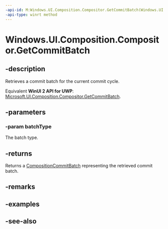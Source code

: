 ```yaml
---
-api-id: M:Windows.UI.Composition.Compositor.GetCommitBatch(Windows.UI.Composition.CompositionBatchTypes)
-api-type: winrt method
---
```


<!-- Method syntax
public Windows.UI.Composition.CompositionCommitBatch GetCommitBatch(Windows.UI.Composition.CompositionBatchTypes batchType)
-->

# Windows.UI.Composition.Compositor.GetCommitBatch

## -description
Retrieves a commit batch for the current commit cycle.

Equivalent **WinUI 2 API for UWP**: [Microsoft.UI.Composition.Compositor.GetCommitBatch](/windows/winui/api/microsoft.ui.composition.compositor.getcommitbatch).

## -parameters
### -param batchType
The batch type.

## -returns
Returns a [CompositionCommitBatch](compositioncommitbatch.md) representing the retrieved commit batch.

## -remarks

## -examples

## -see-also
